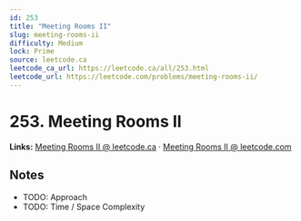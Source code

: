 ```yaml
--- 
id: 253
title: "Meeting Rooms II"
slug: meeting-rooms-ii
difficulty: Medium
lock: Prime
source: leetcode.ca
leetcode_ca_url: https://leetcode.ca/all/253.html
leetcode_url: https://leetcode.com/problems/meeting-rooms-ii/
---
```


# 253. Meeting Rooms II

**Links:** [Meeting Rooms II @ leetcode.ca](https://leetcode.ca/all/253.html) · [Meeting Rooms II @ leetcode.com](https://leetcode.com/problems/meeting-rooms-ii/)

## Notes
- TODO: Approach
- TODO: Time / Space Complexity
